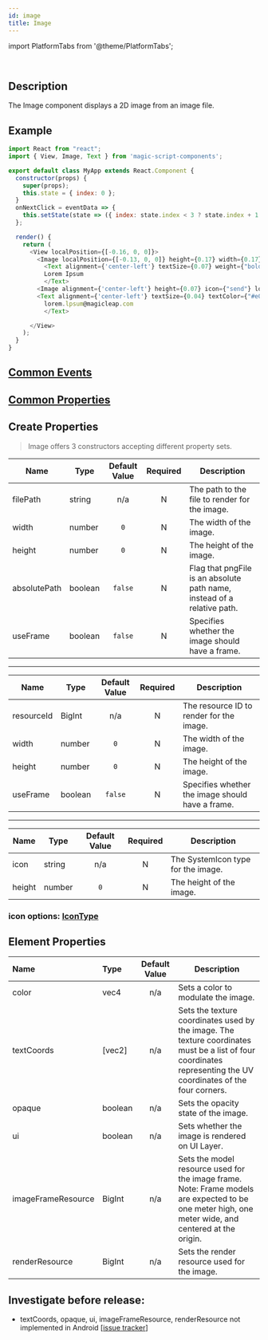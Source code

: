 ```yaml
---
id: image
title: Image
---
```


import PlatformTabs from '@theme/PlatformTabs';

<PlatformTabs component='image' />​

## Description

The Image component displays a 2D image from an image file.

## Example

```javascript
import React from "react";
import { View, Image, Text } from 'magic-script-components';

export default class MyApp extends React.Component {
  constructor(props) {
    super(props);
    this.state = { index: 0 };
  }
  onNextClick = eventData => {
    this.setState(state => ({ index: state.index < 3 ? state.index + 1 : 1 }));
  };

  render() {
    return (
      <View localPosition={[-0.16, 0, 0]}>
        <Image localPosition={[-0.13, 0, 0]} height={0.17} width={0.17} filePath={require('../resources/contact1.jpg')}/>
          <Text alignment={'center-left'} textSize={0.07} weight={"bold"} textColor={"#85D834"} localPosition={[0, 0.05, 0]}>
          Lorem Ipsum
          </Text>
        <Image alignment={'center-left'} height={0.07} icon={"send"} localPosition={[0, -0.03, 0]} />
        <Text alignment={'center-left'} textSize={0.04} textColor={"#e0e0e0"} localPosition={[0.1, -0.03, 0]}>
          lorem.lpsum@magicleap.com
          </Text>

      </View>
    );
  }
}
```

## [Common Events](../events/CommonEvents.md)

## [Common Properties](../types/Properties.md)

## Create Properties

> Image offers 3 constructors accepting different property sets.

| Name         | Type    | Default Value | Required | Description                                                             |
| ------------ | ------- | :-----------: | :------: | ----------------------------------------------------------------------- |
| filePath     | string  |      n/a      |    N     | The path to the file to render for the image.                           |
| width        | number  |      `0`      |    N     | The width of the image.                                                 |
| height       | number  |      `0`      |    N     | The height of the image.                                                |
| absolutePath | boolean |    `false`    |    N     | Flag that pngFile is an absolute path name, instead of a relative path. |
| useFrame     | boolean |    `false`    |    N     | Specifies whether the image should have a frame.                        |

---

| Name       | Type    | Default Value | Required | Description                                      |
| ---------- | ------- | :-----------: | :------: | ------------------------------------------------ |
| resourceId | BigInt  |      n/a      |    N     | The resource ID to render for the image.         |
| width      | number  |      `0`      |    N     | The width of the image.                          |
| height     | number  |      `0`      |    N     | The height of the image.                         |
| useFrame   | boolean |    `false`    |    N     | Specifies whether the image should have a frame. |

---

| Name   | Type   | Default Value | Required | Description                        |
| ------ | ------ | :-----------: | :------: | ---------------------------------- |
| icon   | string |      n/a      |    N     | The SystemIcon type for the image. |
| height | number |      `0`      |    N     | The height of the image.           |

### icon options: [IconType](../types/IconType.md)

## Element Properties

| Name               | Type    | Default Value | Description                                                                                                                                                     |
| :----------------- | :------ | :-----------: | --------------------------------------------------------------------------------------------------------------------------------------------------------------- |
| color              | vec4    |      n/a      | Sets a color to modulate the image.                                                                                                                             |
| textCoords         | [vec2]  |      n/a      | Sets the texture coordinates used by the image. The texture coordinates must be a list of four coordinates representing the UV coordinates of the four corners. |
| opaque             | boolean |      n/a      | Sets the opacity state of the image.                                                                                                                            |
| ui                 | boolean |      n/a      | Sets whether the image is rendered on UI Layer.                                                                                                                 |
| imageFrameResource | BigInt  |      n/a      | Sets the model resource used for the image frame. Note: Frame models are expected to be one meter high, one meter wide, and centered at the origin.             |
| renderResource     | BigInt  |      n/a      | Sets the render resource used for the image.                                                                                                                    |

## Investigate before release:
- textCoords, opaque, ui, imageFrameResource, renderResource not implemented in Android [[issue tracker](https://github.com/magic-script/magic-script-components/issues/227)]